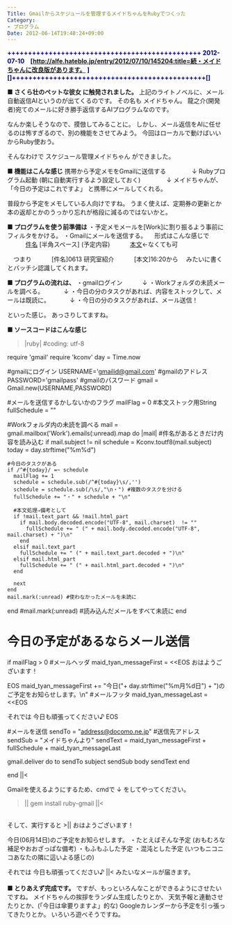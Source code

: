 ```yaml
---
Title: Gmailからスケジュールを管理するメイドちゃんをRubyでつくった
Category:
- プログラム
Date: 2012-06-14T19:48:24+09:00
---
```


<span style="color: #000099"><b>+++++++++++++++++++++++++++++++++++++++++++++++
2012-07-10　[http://alfe.hateblo.jp/entry/2012/07/10/145204:title=続・メイドちゃんに改良版があります。 ]
[]+++++++++++++++++++++++++++++++++++++++++++++++[]</b></span>

<b>■ さくら壮のペットな彼女 に触発されました。</b>
上記のライトノベルに、メール自動返信AIというのが出てくるのです。
その名も メイドちゃん。
龍之介(開発者)宛てのメールに好き勝手返信するAIプログラムなのです。

なんか楽しそうなので、摸倣してみることに。
しかし、メール返信をAIに任せるのは怖すぎるので、別の機能をさせてみよう。
今回はローカルで動けばいいからRuby使おう。

そんなわけで スケジュール管理メイドちゃん ができました。


<b>■ 機能はこんな感じ</b>
携帯から予定メモをGmailに送信する
　　　　↓
Rubyプログラム起動 (朝に自動実行するよう設定しておく)
　　　　↓
メイドちゃんが、「今日の予定はこれですよ」 と携帯にメールしてくれる。

普段から予定をメモしている人向けですね。
うまく使えば、定期券の更新とか本の返却とかのうっかり忘れが格段に減るのではないかと。


<b>■ プログラムを使う前準備は</b>
・予定メモメールを[Work]に割り振るよう事前にフィルタをかける。
・Gmailにメールを送信する。
　形式はこんな感じで
　　　[件名](予定日) [半角スペース] (予定内容)
　　　[本文](予定についての詳細)←なくても可

　つまり
　　　[件名]0613 研究室紹介
　　　[本文]16:20から
　みたいに書くとバッチシ認識してくれます。


<b>■ プログラムの流れは、</b>
・gmailログイン
　　　↓
・Workフォルダの未読メールを調べる。
　　　↓
・今日の分のタスクがあれば、内容をストックして、メールは既読に。
　　　↓
・今日の分のタスクがあれば、メール送信！

といった感じ。
あっさりしてますね。


<b>■ ソースコードはこんな感じ</b>
>|ruby|
#coding: utf-8

require 'gmail'
require 'kconv'
day = Time.now

#gmailにログイン
USERNAME='gmailid@gmail.com' #gmailのアドレス
PASSWORD='gmailpass' #gmailのパスワード
gmail = Gmail.new(USERNAME,PASSWORD)

#メールを送信するかしないかのフラグ
mailFlag = 0
#本文ストック用String
fullSchedule = ""

#Workフォルダ内の未読を調べる
mail =  gmail.mailbox('Work').emails(:unread).map do |mail|
  #件名があるときだけ内容を読み込む
  if mail.subject != nil 
    schedule = Kconv.toutf8(mail.subject)
    today = day.strftime("%m%d")
    
    #今日のタスクがある
    if /^#{today}/ =~ schedule
      mailFlag += 1
      schedule = schedule.sub(/^#{today}\s/,'')
      schedule = schedule.sub(/\s/,"\n・") #複数のタスクを分ける
      fullSchedule += "・" + schedule + "\n"
      
      #本文処理⇒備考として
      if !mail.text_part && !mail.html_part
        if mail.body.decoded.encode("UTF-8", mail.charset)  != ""
          fullSchedule += " (" + mail.body.decoded.encode("UTF-8", mail.charset) + ")\n"
        end
      elsif mail.text_part
        fullSchedule += " (" + mail.text_part.decoded + ")\n"
      elsif mail.html_part
        fullSchedule += " (" + mail.html_part.decoded + ")\n"
      end
      
      next
    end
    mail.mark(:unread) #使わなかったメールを未読に
  end
  #mail.mark(:unread) #読み込んだメールをすべて未読に
end

# 今日の予定があるならメール送信
if mailFlag > 0
#メールヘッダ
maid_tyan_messageFirst = <<EOS
おはようございます！

EOS
maid_tyan_messageFirst += "今日("+ day.strftime("%m月%d日") + ")のご予定をお知らせします。\n"
#メールフッタ
maid_tyan_messageLast = <<EOS

それでは 今日も頑張ってください♪
EOS

#メールを送信
sendTo = "address@docomo.ne.jp" #送信先アドレス
sendSub = "メイドちゃんより"
sendText = maid_tyan_messageFirst + fullSchedule + maid_tyan_messageLast
  
  gmail.deliver do
    to sendTo
    subject sendSub
    body sendText
  end

end
||<

Gmailを使えるようにするため、cmdで ↓ をしてやってください。
>||
> gem install ruby-gmail
||<
<br>
そして、実行すると
>||
おはようございます！

今日(06月14日)のご予定をお知らせします。
・たとえばそんな予定
 (おもむろな補足やおおざっぱな備考)
・もふもふした予定
・混沌とした予定
 (いつもニコニコあなたの隣に這いよる感じの)

それでは 今日も頑張ってください♪
||<
みたいなメールが届きます。
<br><br>
<b>■ とりあえず完成です。</b>
ですが、もっといろんなことができるようにさせたいですね。
メイドちゃんの挨拶をランダム生成したりとか、
天気予報と連動させたりとか、(「今日は傘要りますよ」的な)
Googleカレンダーから予定を引っ張ってきたりとか。
いろいろ遊べそうですね。

<br><br>

